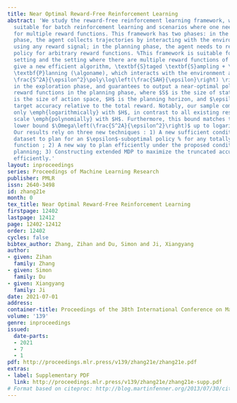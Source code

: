 ```yaml
---
title: Near Optimal Reward-Free Reinforcement Learning
abstract: 'We study the reward-free reinforcement learning framework, which is particularly
  suitable for batch reinforcement learning and scenarios where one needs policies
  for multiple reward functions. This framework has two phases: in the exploration
  phase, the agent collects trajectories by interacting with the environment without
  using any reward signal; in the planning phase, the agent needs to return a near-optimal
  policy for arbitrary reward functions. %This framework is suitable for batch RL
  setting and the setting where there are multiple reward functions of interes We
  give a new efficient algorithm, \textbf{S}taged \textbf{S}ampling + \textbf{T}runcated
  \textbf{P}lanning (\algoname), which interacts with the environment at most $O\left(
  \frac{S^2A}{\epsilon^2}\poly\log\left(\frac{SAH}{\epsilon}\right) \right)$ episodes
  in the exploration phase, and guarantees to output a near-optimal policy for arbitrary
  reward functions in the planning phase, where $S$ is the size of state space, $A$
  is the size of action space, $H$ is the planning horizon, and $\epsilon$ is the
  target accuracy relative to the total reward. Notably, our sample complexity scales
  only \emph{logarithmically} with $H$, in contrast to all existing results which
  scale \emph{polynomially} with $H$. Furthermore, this bound matches the minimax
  lower bound $\Omega\left(\frac{S^2A}{\epsilon^2}\right)$ up to logarithmic factors.
  Our results rely on three new techniques : 1) A new sufficient condition for the
  dataset to plan for an $\epsilon$-suboptimal policy % for any totally bounded reward
  function ; 2) A new way to plan efficiently under the proposed condition using soft-truncated
  planning; 3) Constructing extended MDP to maximize the truncated accumulative rewards
  efficiently.'
layout: inproceedings
series: Proceedings of Machine Learning Research
publisher: PMLR
issn: 2640-3498
id: zhang21e
month: 0
tex_title: Near Optimal Reward-Free Reinforcement Learning
firstpage: 12402
lastpage: 12412
page: 12402-12412
order: 12402
cycles: false
bibtex_author: Zhang, Zihan and Du, Simon and Ji, Xiangyang
author:
- given: Zihan
  family: Zhang
- given: Simon
  family: Du
- given: Xiangyang
  family: Ji
date: 2021-07-01
address:
container-title: Proceedings of the 38th International Conference on Machine Learning
volume: '139'
genre: inproceedings
issued:
  date-parts:
  - 2021
  - 7
  - 1
pdf: http://proceedings.mlr.press/v139/zhang21e/zhang21e.pdf
extras:
- label: Supplementary PDF
  link: http://proceedings.mlr.press/v139/zhang21e/zhang21e-supp.pdf
# Format based on citeproc: http://blog.martinfenner.org/2013/07/30/citeproc-yaml-for-bibliographies/
---
```

